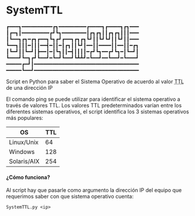 # SystemTTL

┏━━━┓━━━━━━━━━━┏┓━━━━━━━━━┏━━━━┓┏━━━━┓┏┓━━━
┃┏━┓┃━━━━━━━━━┏┛┗┓━━━━━━━━┃┏┓┏┓┃┃┏┓┏┓┃┃┃━━━
┃┗━━┓┏┓━┏┓┏━━┓┗┓┏┛┏━━┓┏┓┏┓┗┛┃┃┗┛┗┛┃┃┗┛┃┃━━━
┗━━┓┃┃┃━┃┃┃━━┫━┃┃━┃┏┓┃┃┗┛┃━━┃┃━━━━┃┃━━┃┃━┏┓
┃┗━┛┃┃┗━┛┃┣━━┃━┃┗┓┃┃━┫┃┃┃┃━┏┛┗┓━━┏┛┗┓━┃┗━┛┃
┗━━━┛┗━┓┏┛┗━━┛━┗━┛┗━━┛┗┻┻┛━┗━━┛━━┗━━┛━┗━━━┛
━━━━━┏━┛┃━━━━━━━━━━━━━━━━━━━━━━━━━━━━━━━━━━
━━━━━┗━━┛━━━━━━━━━━━━━━━━━━━━━━━━━━━━━━━━━━

Script en Python para saber el Sistema Operativo de acuerdo al valor <abbr title="Time To Live">TTL</abbr> de una dirección IP

El comando ping se puede utilizar para identificar el sistema operativo a través de valores TTL. Los valores TTL predeterminados varían entre los diferentes sistemas operativos, el script identifica los 3 sistemas operativos más populares:

| OS  | TTL  |
| ------------ | ------------ |
| Linux/Unix  | 64 |
| Windows  | 128 |
| Solaris/AIX  | 254 |

#### ¿Cómo funciona?

Al script hay que pasarle como argumento la dirección IP del equipo que requerimos saber con que sistema operativo cuenta:

`SystemTTL.py <ip>`